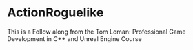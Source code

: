 # ActionRoguelike
This is a Follow along from the Tom Loman: Professional Game Development in C++ and Unreal Engine Course
